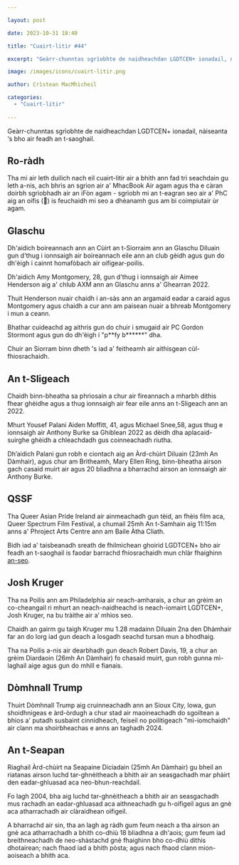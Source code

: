 ```yaml
---

layout: post

date: 2023-10-31 18:40

title: "Cuairt-litir #44"

excerpt: "Geàrr-chunntas sgrìobhte de naidheachdan LGDTCEN+ ionadail, nàiseanta ‘s bho air feadh an t-saoghail."

image: /images/icons/cuairt-litir.png

author: Crìstean MacMhìcheil

categories:
  - "Cuairt-litir"
  
---
```


Geàrr-chunntas sgrìobhte de naidheachdan LGDTCEN+ ionadail, nàiseanta ‘s bho air feadh an t-saoghail.

## Ro-ràdh

Tha mi air leth duilich nach eil cuairt-litir air a bhith ann fad trì seachdain gu leth a-nis, ach bhrìs an sgrìon air a' MhacBook Air agam agus tha e càran doirbh sgrìobhadh air an iFòn agam - sgrìobh mi an t-eagran seo air a' PhC aig an oifis (🤫) is feuchaidh mi seo a dhèanamh gus am bi coimpiutair ùr agam.

## Glaschu

Dh'aidich boireannach ann an Cùirt an t-Siorraim ann an Glaschu Diluain gun d'thug i ionnsaigh air boireannach eile ann an club gèidh agus gun do dh'èigh i cainnt homafòbach air oifigear-poilis.

Dh'aidich Amy Montgomery, 28, gun d'thug i ionnsaigh air Aimee Henderson aig 
a' chlub AXM ann an Glaschu anns a' Ghearran 2022.

Thuit Henderson nuair chaidh i an-sàs ann an argamaid eadar a caraid agus Montgomery agus chaidh a cur ann am paisean nuair a bhreab Montgomery i mun a ceann.

Bhathar cuideachd ag aithris gun do chuir i smugaid air PC Gordon Stormont agus gun do dh'èigh i "p\*\*fy b\*\*\*\*\*\*" dha.

Chuir an Siorram binn dheth 's iad a' feitheamh air aithisgean cùl-fhiosrachaidh.

## An t-Sligeach

Chaidh binn-bheatha sa phrìosain a chur air fireannach a mharbh dithis fhear ghèidhe agus a thug ionnsaigh air fear eile anns an t-Sligeach ann an 2022.

Mhurt Yousef Palani Aiden Moffitt, 41, agus Michael Snee,58, agus thug e ionnsaigh air Anthony Burke sa Ghiblean 2022 as dèidh dha aplacaid-suirghe ghèidh a chleachdadh gus coinneachadh riutha.

Dh’aidich Palani gun robh e ciontach aig an Àrd-chùirt Diluain (23mh An Dàmhair), agus chur am Britheamh, Mary Ellen Ring, binn-bheatha airson gach casaid muirt air agus 20 bliadhna a bharrachd airson an ionnsaigh air Anthony Burke.

## QSSF

Tha Queer Asian Pride Ireland air ainmeachadh gun tèid, an fhèis film aca, Queer Spectrum Film Festival, a chumail 25mh An t-Samhain aig 11:15m anns a' Phroject Arts Centre ann am Baile Àtha Cliath.

Bidh iad a' taisbeanadh sreath de fhilmichean ghoirid LGDTCEN+ bho air feadh an t-saoghail is faodar barrachd fhiosrachaidh mun chlàr fhaighinn [an-seo](https://projectartscentre.ie/wp-content/uploads/2023/10/QSFF23-Booklet-PDF.pdf).

##  Josh Kruger

Tha na Poilis ann am Philadelphia air neach-amharais, a chur an grèim an co-cheangail ri mhurt an neach-naidheachd is neach-iomairt LGDTCEN+, Josh Kruger, na bu tràithe air a’ mhìos seo.

Chaidh an gairm gu taigh Kruger mu 1.28 madainn Diluain 2na den Dhàmhair far an do lorg iad gun deach a losgadh seachd tursan mun a bhodhaig.

Tha na Poilis a-nis air dearbhadh gun deach Robert Davis, 19, a chur an grèim Diardaoin (26mh An Dàmhair) fo chasaid muirt, gun robh gunna mì-laghail aige agus gun do mhill e fianais.

## Dòmhnall Trump

Thuirt Dòmhnall Trump aig cruinneachadh ann an Sioux City, Iowa, gun shoidhnigeas e àrd-òrdugh a chur stad air maoineachadh do sgoiltean a bhios a' putadh susbaint cinnidheach, feiseil no poilitigeach "mì-iomchaidh" air clann ma shoirbheachas e anns an taghadh 2024.

## An t-Seapan

Riaghail Àrd-chùirt na Seapaine Diciadain (25mh An Dàmhair) gu bheil an riatanas airson luchd tar-ghnèitheach a bhith air an seasgachadh mar phàirt den eadar-ghluasad aca neo-bhun-reachdail.

Fo lagh 2004, bha aig luchd tar-ghnèitheach a bhith air an seasgachadh mus rachadh an eadar-ghluasad aca aithneachadh gu h-oifigeil agus an gnè aca atharrachadh air clàraidhean oifigeil.

A bharrachd air sin, tha an lagh ag ràdh gum feum neach a tha airson an gnè aca atharrachadh a bhith co-dhiù 18 bliadhna a dh'aois; gum feum iad breithneachadh de neo-shàstachd gnè fhaighinn bho co-dhiù dithis dhotairean; nach fhaod iad a bhith pòsta; agus nach fhaod clann mion-aoiseach a bhith aca.